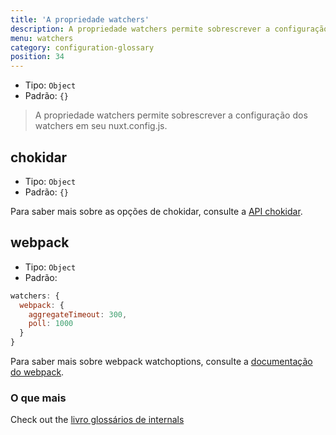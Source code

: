 ```yaml
---
title: 'A propriedade watchers'
description: A propriedade watchers permite sobrescrever a configuração dos watchers.
menu: watchers
category: configuration-glossary
position: 34
---
```


- Tipo: `Object`
- Padrão: `{}`

> A propriedade watchers permite sobrescrever a configuração dos watchers em seu nuxt.config.js.

## chokidar

- Tipo: `Object`
- Padrão: `{}`

Para saber mais sobre as opções de chokidar, consulte a [API chokidar](https://github.com/paulmillr/chokidar#api).

## webpack

- Tipo: `Object`
- Padrão:

```js
watchers: {
  webpack: {
    aggregateTimeout: 300,
    poll: 1000
  }
}
```

Para saber mais sobre webpack watchoptions, consulte a [documentação do webpack](https://webpack.js.org/configuration/watch/#watchoptions).

### O que mais

<base-alert type="next">

Check out the [livro glossários de internals](/guides/internals-glossary/$nuxt)

</base-alert>
